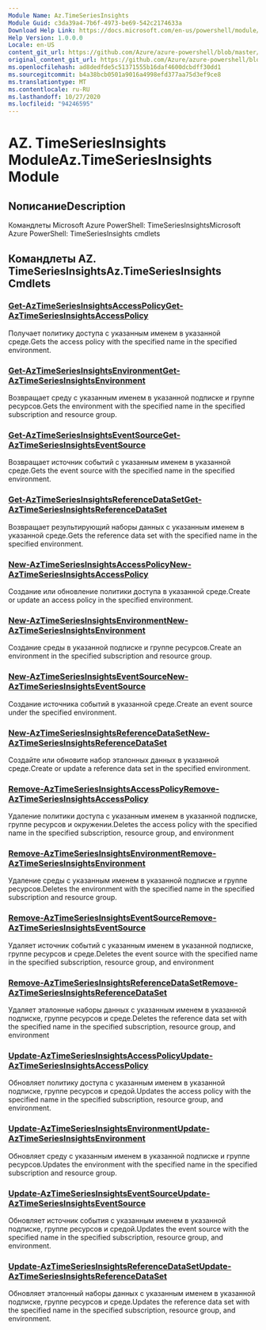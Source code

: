 ```yaml
---
Module Name: Az.TimeSeriesInsights
Module Guid: c3da39a4-7b6f-4973-be69-542c2174633a
Download Help Link: https://docs.microsoft.com/en-us/powershell/module/az.timeseriesinsights
Help Version: 1.0.0.0
Locale: en-US
content_git_url: https://github.com/Azure/azure-powershell/blob/master/src/TimeSeriesInsights/help/Az.TimeSeriesInsights.md
original_content_git_url: https://github.com/Azure/azure-powershell/blob/master/src/TimeSeriesInsights/help/Az.TimeSeriesInsights.md
ms.openlocfilehash: ad8dedfde5c51371555b16daf4600dcbdff30dd1
ms.sourcegitcommit: b4a38bcb0501a9016a4998efd377aa75d3ef9ce8
ms.translationtype: MT
ms.contentlocale: ru-RU
ms.lasthandoff: 10/27/2020
ms.locfileid: "94246595"
---
```

# <span data-ttu-id="1f86f-101">AZ. TimeSeriesInsights Module</span><span class="sxs-lookup"><span data-stu-id="1f86f-101">Az.TimeSeriesInsights Module</span></span>
## <span data-ttu-id="1f86f-102">Nописание</span><span class="sxs-lookup"><span data-stu-id="1f86f-102">Description</span></span>
<span data-ttu-id="1f86f-103">Командлеты Microsoft Azure PowerShell: TimeSeriesInsights</span><span class="sxs-lookup"><span data-stu-id="1f86f-103">Microsoft Azure PowerShell: TimeSeriesInsights cmdlets</span></span>

## <span data-ttu-id="1f86f-104">Командлеты AZ. TimeSeriesInsights</span><span class="sxs-lookup"><span data-stu-id="1f86f-104">Az.TimeSeriesInsights Cmdlets</span></span>
### [<span data-ttu-id="1f86f-105">Get-AzTimeSeriesInsightsAccessPolicy</span><span class="sxs-lookup"><span data-stu-id="1f86f-105">Get-AzTimeSeriesInsightsAccessPolicy</span></span>](Get-AzTimeSeriesInsightsAccessPolicy.md)
<span data-ttu-id="1f86f-106">Получает политику доступа с указанным именем в указанной среде.</span><span class="sxs-lookup"><span data-stu-id="1f86f-106">Gets the access policy with the specified name in the specified environment.</span></span>

### [<span data-ttu-id="1f86f-107">Get-AzTimeSeriesInsightsEnvironment</span><span class="sxs-lookup"><span data-stu-id="1f86f-107">Get-AzTimeSeriesInsightsEnvironment</span></span>](Get-AzTimeSeriesInsightsEnvironment.md)
<span data-ttu-id="1f86f-108">Возвращает среду с указанным именем в указанной подписке и группе ресурсов.</span><span class="sxs-lookup"><span data-stu-id="1f86f-108">Gets the environment with the specified name in the specified subscription and resource group.</span></span>

### [<span data-ttu-id="1f86f-109">Get-AzTimeSeriesInsightsEventSource</span><span class="sxs-lookup"><span data-stu-id="1f86f-109">Get-AzTimeSeriesInsightsEventSource</span></span>](Get-AzTimeSeriesInsightsEventSource.md)
<span data-ttu-id="1f86f-110">Возвращает источник событий с указанным именем в указанной среде.</span><span class="sxs-lookup"><span data-stu-id="1f86f-110">Gets the event source with the specified name in the specified environment.</span></span>

### [<span data-ttu-id="1f86f-111">Get-AzTimeSeriesInsightsReferenceDataSet</span><span class="sxs-lookup"><span data-stu-id="1f86f-111">Get-AzTimeSeriesInsightsReferenceDataSet</span></span>](Get-AzTimeSeriesInsightsReferenceDataSet.md)
<span data-ttu-id="1f86f-112">Возвращает результирующий наборы данных с указанным именем в указанной среде.</span><span class="sxs-lookup"><span data-stu-id="1f86f-112">Gets the reference data set with the specified name in the specified environment.</span></span>

### [<span data-ttu-id="1f86f-113">New-AzTimeSeriesInsightsAccessPolicy</span><span class="sxs-lookup"><span data-stu-id="1f86f-113">New-AzTimeSeriesInsightsAccessPolicy</span></span>](New-AzTimeSeriesInsightsAccessPolicy.md)
<span data-ttu-id="1f86f-114">Создание или обновление политики доступа в указанной среде.</span><span class="sxs-lookup"><span data-stu-id="1f86f-114">Create or update an access policy in the specified environment.</span></span>

### [<span data-ttu-id="1f86f-115">New-AzTimeSeriesInsightsEnvironment</span><span class="sxs-lookup"><span data-stu-id="1f86f-115">New-AzTimeSeriesInsightsEnvironment</span></span>](New-AzTimeSeriesInsightsEnvironment.md)
<span data-ttu-id="1f86f-116">Создание среды в указанной подписке и группе ресурсов.</span><span class="sxs-lookup"><span data-stu-id="1f86f-116">Create an environment in the specified subscription and resource group.</span></span>

### [<span data-ttu-id="1f86f-117">New-AzTimeSeriesInsightsEventSource</span><span class="sxs-lookup"><span data-stu-id="1f86f-117">New-AzTimeSeriesInsightsEventSource</span></span>](New-AzTimeSeriesInsightsEventSource.md)
<span data-ttu-id="1f86f-118">Создание источника событий в указанной среде.</span><span class="sxs-lookup"><span data-stu-id="1f86f-118">Create an event source under the specified environment.</span></span>

### [<span data-ttu-id="1f86f-119">New-AzTimeSeriesInsightsReferenceDataSet</span><span class="sxs-lookup"><span data-stu-id="1f86f-119">New-AzTimeSeriesInsightsReferenceDataSet</span></span>](New-AzTimeSeriesInsightsReferenceDataSet.md)
<span data-ttu-id="1f86f-120">Создайте или обновите набор эталонных данных в указанной среде.</span><span class="sxs-lookup"><span data-stu-id="1f86f-120">Create or update a reference data set in the specified environment.</span></span>

### [<span data-ttu-id="1f86f-121">Remove-AzTimeSeriesInsightsAccessPolicy</span><span class="sxs-lookup"><span data-stu-id="1f86f-121">Remove-AzTimeSeriesInsightsAccessPolicy</span></span>](Remove-AzTimeSeriesInsightsAccessPolicy.md)
<span data-ttu-id="1f86f-122">Удаление политики доступа с указанным именем в указанной подписке, группе ресурсов и окружении.</span><span class="sxs-lookup"><span data-stu-id="1f86f-122">Deletes the access policy with the specified name in the specified subscription, resource group, and environment</span></span>

### [<span data-ttu-id="1f86f-123">Remove-AzTimeSeriesInsightsEnvironment</span><span class="sxs-lookup"><span data-stu-id="1f86f-123">Remove-AzTimeSeriesInsightsEnvironment</span></span>](Remove-AzTimeSeriesInsightsEnvironment.md)
<span data-ttu-id="1f86f-124">Удаление среды с указанным именем в указанной подписке и группе ресурсов.</span><span class="sxs-lookup"><span data-stu-id="1f86f-124">Deletes the environment with the specified name in the specified subscription and resource group.</span></span>

### [<span data-ttu-id="1f86f-125">Remove-AzTimeSeriesInsightsEventSource</span><span class="sxs-lookup"><span data-stu-id="1f86f-125">Remove-AzTimeSeriesInsightsEventSource</span></span>](Remove-AzTimeSeriesInsightsEventSource.md)
<span data-ttu-id="1f86f-126">Удаляет источник событий с указанным именем в указанной подписке, группе ресурсов и среде.</span><span class="sxs-lookup"><span data-stu-id="1f86f-126">Deletes the event source with the specified name in the specified subscription, resource group, and environment</span></span>

### [<span data-ttu-id="1f86f-127">Remove-AzTimeSeriesInsightsReferenceDataSet</span><span class="sxs-lookup"><span data-stu-id="1f86f-127">Remove-AzTimeSeriesInsightsReferenceDataSet</span></span>](Remove-AzTimeSeriesInsightsReferenceDataSet.md)
<span data-ttu-id="1f86f-128">Удаляет эталонные наборы данных с указанным именем в указанной подписке, группе ресурсов и среде.</span><span class="sxs-lookup"><span data-stu-id="1f86f-128">Deletes the reference data set with the specified name in the specified subscription, resource group, and environment</span></span>

### [<span data-ttu-id="1f86f-129">Update-AzTimeSeriesInsightsAccessPolicy</span><span class="sxs-lookup"><span data-stu-id="1f86f-129">Update-AzTimeSeriesInsightsAccessPolicy</span></span>](Update-AzTimeSeriesInsightsAccessPolicy.md)
<span data-ttu-id="1f86f-130">Обновляет политику доступа с указанным именем в указанной подписке, группе ресурсов и средой.</span><span class="sxs-lookup"><span data-stu-id="1f86f-130">Updates the access policy with the specified name in the specified subscription, resource group, and environment.</span></span>

### [<span data-ttu-id="1f86f-131">Update-AzTimeSeriesInsightsEnvironment</span><span class="sxs-lookup"><span data-stu-id="1f86f-131">Update-AzTimeSeriesInsightsEnvironment</span></span>](Update-AzTimeSeriesInsightsEnvironment.md)
<span data-ttu-id="1f86f-132">Обновляет среду с указанным именем в указанной подписке и группе ресурсов.</span><span class="sxs-lookup"><span data-stu-id="1f86f-132">Updates the environment with the specified name in the specified subscription and resource group.</span></span>

### [<span data-ttu-id="1f86f-133">Update-AzTimeSeriesInsightsEventSource</span><span class="sxs-lookup"><span data-stu-id="1f86f-133">Update-AzTimeSeriesInsightsEventSource</span></span>](Update-AzTimeSeriesInsightsEventSource.md)
<span data-ttu-id="1f86f-134">Обновляет источник события с указанным именем в указанной подписке, группе ресурсов и средой.</span><span class="sxs-lookup"><span data-stu-id="1f86f-134">Updates the event source with the specified name in the specified subscription, resource group, and environment.</span></span>

### [<span data-ttu-id="1f86f-135">Update-AzTimeSeriesInsightsReferenceDataSet</span><span class="sxs-lookup"><span data-stu-id="1f86f-135">Update-AzTimeSeriesInsightsReferenceDataSet</span></span>](Update-AzTimeSeriesInsightsReferenceDataSet.md)
<span data-ttu-id="1f86f-136">Обновляет эталонный наборы данных с указанным именем в указанной подписке, группе ресурсов и среде.</span><span class="sxs-lookup"><span data-stu-id="1f86f-136">Updates the reference data set with the specified name in the specified subscription, resource group, and environment.</span></span>

